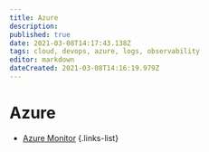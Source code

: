 ```yaml
---
title: Azure
description: 
published: true
date: 2021-03-08T14:17:43.138Z
tags: cloud, devops, azure, logs, observability
editor: markdown
dateCreated: 2021-03-08T14:16:19.979Z
---
```


# Azure
- [Azure Monitor](/training/azure/azure_monitor)
{.links-list}